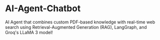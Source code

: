 # AI-Agent-Chatbot
AI Agent that combines custom PDF-based knowledge with real-time web search using Retrieval-Augmented Generation (RAG), LangGraph, and Groq's LLaMA 3 model!
